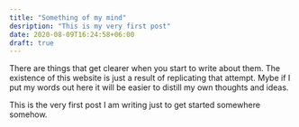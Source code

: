 ```yaml
---
title: "Something of my mind"
desription: "This is my very first post"
date: 2020-08-09T16:24:58+06:00
draft: true
---
```

There are things that get clearer when you start to write about them. The existence of this website is just a result of replicating that attempt. Mybe if I put my words out here it will be easier to distill my own thoughts and ideas.

This is the very first post I am writing just to get started somewhere somehow.

